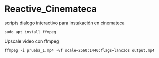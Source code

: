 # Reactive_Cinemateca
scripts dialogo interactivo para instakación en cinemateca 

~~~
sudo apt install ffmpeg
~~~

Upscale video con ffmpeg

~~~
ffmpeg -i prueba_1.mp4 -vf scale=2560:1440:flags=lanczos output.mp4  
~~~



